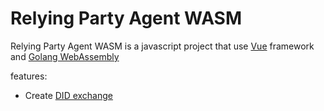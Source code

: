 # Relying Party Agent WASM
Relying Party Agent WASM is a javascript project that use [Vue](https://vuejs.org) framework and
[Golang WebAssembly](https://github.com/golang/go/wiki/WebAssembly)

features:
- Create [DID exchange](https://github.com/hyperledger/aries-rfcs/tree/master/features/0023-did-exchange)
